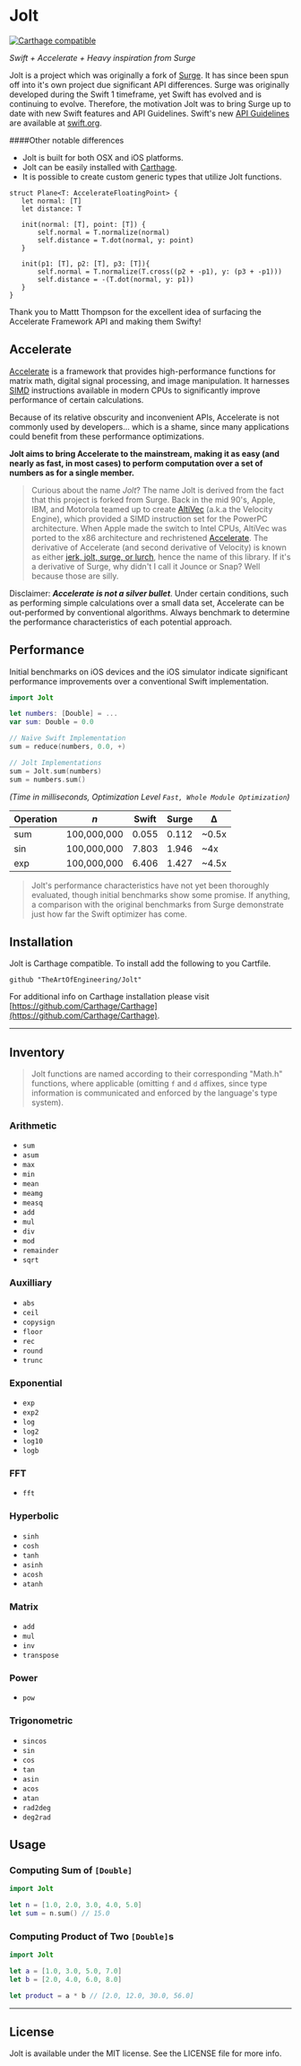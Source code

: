 # Jolt
[![Carthage compatible](https://img.shields.io/badge/Carthage-compatible-4BC51D.svg?style=flat)](https://github.com/Carthage/Carthage)

*Swift + Accelerate + Heavy inspiration from Surge*

Jolt is a project which was originally a fork of [Surge](https://github.com/mattt/Surge). It has since been spun off into it's own project due significant API differences. Surge was originally developed during the Swift 1 timeframe, yet Swift has evolved and is continuing to evolve. Therefore, the motivation Jolt was to bring Surge up to date with new Swift features and API Guidelines. Swift's new [API Guidelines](https://swift.org/documentation/api-design-guidelines/) are available at [swift.org](https://www.swift.org).

####Other notable differences

- Jolt is built for both OSX and iOS platforms. 
- Jolt can be easily installed with [Carthage](https://github.com/Carthage/Carthage).
- It is possible to create custom generic types that utilize Jolt functions.
```
struct Plane<T: AccelerateFloatingPoint> {
   let normal: [T]
   let distance: T
   
   init(normal: [T], point: [T]) {
       self.normal = T.normalize(normal)
       self.distance = T.dot(normal, y: point)
   }
   
   init(p1: [T], p2: [T], p3: [T]){
       self.normal = T.normalize(T.cross((p2 + -p1), y: (p3 + -p1)))
       self.distance = -(T.dot(normal, y: p1))
   }
}
```

Thank you to Mattt Thompson for the excellent idea of surfacing the Accelerate Framework API and making them Swifty!

## Accelerate

[Accelerate](https://developer.apple.com/library/mac/documentation/Accelerate/Reference/AccelerateFWRef/_index.html) is a framework that provides high-performance functions for matrix math, digital signal processing, and image manipulation. It harnesses [SIMD](http://en.wikipedia.org/wiki/SIMD) instructions available in modern CPUs to significantly improve performance of certain calculations.

Because of its relative obscurity and inconvenient APIs, Accelerate is not commonly used by developers... which is a shame, since many applications could benefit from these performance optimizations.

**Jolt aims to bring Accelerate to the mainstream, making it as easy (and nearly as fast, in most cases) to perform computation over a set of numbers as for a single member.**

> Curious about the name _Jolt_? 
The name Jolt is derived from the fact that this project is forked from Surge. 
Back in the mid 90's, Apple, IBM, and Motorola teamed up to create [AltiVec](http://en.wikipedia.org/wiki/AltiVec) (a.k.a the Velocity Engine), which provided a SIMD instruction set for the PowerPC architecture. When Apple made the switch to Intel CPUs, AltiVec was ported to the x86 architecture and rechristened [Accelerate](https://developer.apple.com/library/mac/documentation/Accelerate/Reference/AccelerateFWRef/_index.html). The derivative of Accelerate (and second derivative of Velocity) is known as either [jerk, jolt, surge, or lurch](http://en.wikipedia.org/wiki/Jerk_%28physics%29), hence the name of this library.
> If it's a derivative of Surge, why didn't I call it Jounce or Snap?
Well because those are silly.

Disclaimer: **_Accelerate is not a silver bullet_**. Under certain conditions, such as performing simple calculations over a small data set, Accelerate can be out-performed by conventional algorithms. Always benchmark to determine the performance characteristics of each potential approach.


## Performance

Initial benchmarks on iOS devices and the iOS simulator indicate significant performance improvements over a conventional Swift implementation.

```swift
import Jolt

let numbers: [Double] = ...
var sum: Double = 0.0

// Naïve Swift Implementation
sum = reduce(numbers, 0.0, +)

// Jolt Implementations
sum = Jolt.sum(numbers)
sum = numbers.sum()
```

_(Time in milliseconds, Optimization Level `Fast, Whole Module Optimization`)_

| Operation |     _n_     |   Swift    |   Surge    |     Δ     |
|-----------|-------------|------------|------------|-----------|
|    sum    | 100,000,000 | 0.055      | 0.112      | ~0.5x     |
|    sin    | 100,000,000 | 7.803      | 1.946      | ~4x       |
|    exp    | 100,000,000 | 6.406      | 1.427      | ~4.5x     |

> Jolt's performance characteristics have not yet been thoroughly evaluated, though initial benchmarks show some promise. If anything, a comparison with the original benchmarks from Surge demonstrate just how far the Swift optimizer has come.

## Installation

Jolt is Carthage compatible. To install add the following to you Cartfile.
```
github "TheArtOfEngineering/Jolt" 
```
For additional info on Carthage installation please visit [https://github.com/Carthage/Carthage](https://github.com/Carthage/Carthage).

---

## Inventory

> Jolt functions are named according to their corresponding "Math.h" functions, where applicable (omitting `f` and `d` affixes, since type information is communicated and enforced by the language's type system).

### Arithmetic

- `sum`
- `asum`
- `max`
- `min`
- `mean`
- `meamg`
- `measq`
- `add`
- `mul`
- `div`
- `mod`
- `remainder`
- `sqrt`

### Auxilliary

- `abs`
- `ceil`
- `copysign`
- `floor`
- `rec`
- `round`
- `trunc`

### Exponential

- `exp`
- `exp2`
- `log`
- `log2`
- `log10`
- `logb`

### FFT

- `fft`

### Hyperbolic

- `sinh`
- `cosh`
- `tanh`
- `asinh`
- `acosh`
- `atanh`

### Matrix

- `add`
- `mul`
- `inv`
- `transpose`

### Power

- `pow`

### Trigonometric

- `sincos`
- `sin`
- `cos`
- `tan`
- `asin`
- `acos`
- `atan`
- `rad2deg`
- `deg2rad`

## Usage

### Computing Sum of `[Double]`

```swift
import Jolt

let n = [1.0, 2.0, 3.0, 4.0, 5.0]
let sum = n.sum() // 15.0
```

### Computing Product of Two `[Double]`s

```swift
import Jolt

let a = [1.0, 3.0, 5.0, 7.0]
let b = [2.0, 4.0, 6.0, 8.0]

let product = a * b // [2.0, 12.0, 30.0, 56.0]
```

---

## License

Jolt is available under the MIT license. See the LICENSE file for more info.
